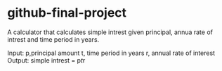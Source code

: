 # github-final-project
A calculator that calculates simple intrest given principal, annua rate of intrest and time period in years.

Input:
p,principal amount
t, time period in years
r, annual rate of interest
Output:
simple intrest = p*t*r
